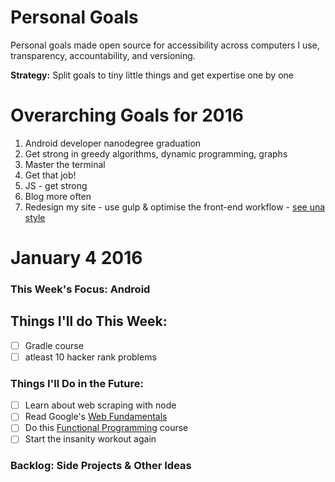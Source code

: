 # Personal Goals

Personal goals made open source for accessibility across computers I use, transparency, accountability, and versioning.

**Strategy:** Split goals to tiny little things and get expertise one by one

# Overarching Goals for 2016

1. Android developer nanodegree graduation
2. Get strong in greedy algorithms, dynamic programming, graphs
3. Master the terminal
4. Get that job!
5. JS - get strong
6. Blog more often
7. Redesign my site - use gulp & optimise the front-end workflow - [see una style](https://github.com/una/una.github.io)

# January 4 2016

### This Week's Focus: Android

## Things I'll do This Week:

- [ ] Gradle course
- [ ] atleast 10 hacker rank problems

### Things I'll Do in the Future:

- [ ] Learn about web scraping with node
- [ ] Read Google's [Web Fundamentals](http://bit.ly/1MFGLAu)
- [ ] Do this [Functional Programming](http://bit.ly/1mPdDSm) course
- [ ] Start the insanity workout again

### Backlog: Side Projects & Other Ideas
